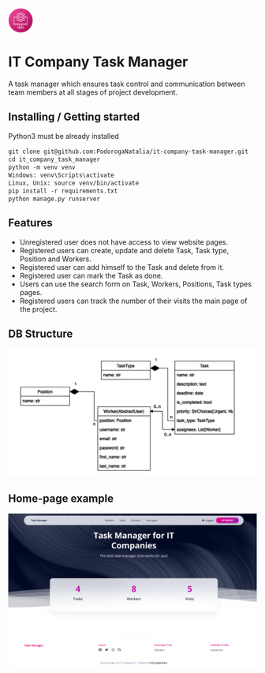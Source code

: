 <img src="static/assets/img/favicon.png" width="50">

# IT Company Task Manager

A task manager which ensures task control and communication between team members at all stages of project development.

## Installing / Getting started

Python3 must be already installed

```
git clone git@github.com:PodorogaNatalia/it-company-task-manager.git
cd it_company_task_manager
python -m venv venv
Windows: venv\Scripts\activate
Linux, Unix: source venv/bin/activate
pip install -r requirements.txt
python manage.py runserver
```

## Features

* Unregistered user does not have access to view website pages.
* Registered users can create, update and delete Task, Task type, Position and Workers.
* Registered user can add himself to the Task and delete from it.
* Registered user can mark the Task as done.
* Users can use the search form on Task, Workers, Positions, Task types pages.
* Registered users can track the number of their visits the main page of the project.

## DB Structure

![DB_structure](db_structure.png)

## Home-page example

![Home-page](homepage.png)
